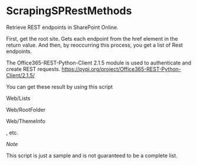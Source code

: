 # ScrapingSPRestMethods
Retrieve REST endpoints in SharePoint Online.

First, get the root site. Gets each endpoint from the href element in the return value. And then, by reoccurring this process, you get a list of Rest endpoints.

The Office365-REST-Python-Client 2.1.5 module is used to authenticate and create REST requests.
https://pypi.org/project/Office365-REST-Python-Client/2.1.5/

You can get these result by using this script


Web/Lists

Web/RootFolder

Web/ThemeInfo

, etc.



*Note*


This script is just a sample and is not guaranteed to be a complete list.
